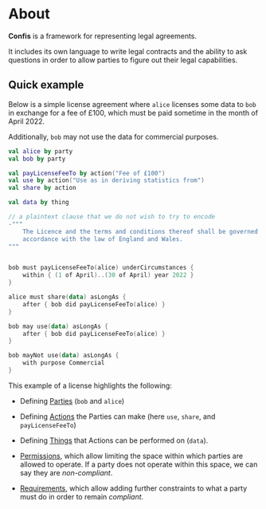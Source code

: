 # About

**Confis** is a framework for representing legal agreements.

It includes its own language to write legal contracts and the ability to ask questions in order to allow parties to figure out their legal capabilities.

## Quick example

Below is a simple license agreement where `alice` licenses some data to `bob` in exchange for a fee of £100, which must be paid sometime in the month of April 2022.

Additionally, `bob` may not use the data for commercial purposes.

```kotlin title="License Example"
val alice by party
val bob by party

val payLicenseFeeTo by action("Fee of £100")
val use by action("Use as in deriving statistics from")
val share by action

val data by thing

// a plaintext clause that we do not wish to try to encode
-"""
    The Licence and the terms and conditions thereof shall be governed and construed in
    accordance with the law of England and Wales.
"""


bob must payLicenseFeeTo(alice) underCircumstances {
    within { (1 of April)..(30 of April) year 2022 }
}

alice must share(data) asLongAs {
    after { bob did payLicenseFeeTo(alice) }
}

bob may use(data) asLongAs {
    after { bob did payLicenseFeeTo(alice) }
}

bob mayNot use(data) asLongAs {
    with purpose Commercial
}
```

This example of a license highlights the following:

- Defining [Parties](Language/Declarations.md#parties) (`bob` and `alice`)

- Defining [Actions](Language/Declarations.md#actions) the Parties can make (here `use`, `share`, and `payLicenseFeeTo`)

- Defining [Things](Language/Declarations.md#things) that Actions can be performed on (`data`).

- [Permissions](Language/PermissionClauses.md), which allow limiting the space within which parties are allowed to operate.
If a party does not operate within this space, we can say they are _non-compliant_.

- [Requirements](Language/RequirementClauses.md), which allow adding further constraints to what a party must do in order to remain _compliant_.
